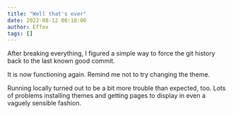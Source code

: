 ```yaml
---
title: "Well that's over"
date: 2022-08-12 00:10:00
author: Effex
tags: []
---
```

After breaking everything, I figured a simple way to force the git history back to the last known good commit.

It is now functioning again. Remind me not to try changing the theme.

Running locally turned out to be a bit more trouble than expected, too. Lots of problems installing themes and getting pages to display in even a vaguely sensible fashion.


